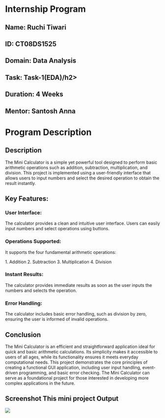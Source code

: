 <h1>Internship Program</h1>
<h2>Name: Ruchi Tiwari</h2>
<h2>ID: CT08DS1525</h2>
<h2>Domain: Data Analysis</h2>
<h2>Task: Task-1(EDA)/h2>
<h2>Duration: 4 Weeks</h2>
<h2>Mentor: Santosh Anna</h2>
<h1>Program Description</h1>
<h2>Description</h2>
<p>The Mini Calculator is a simple yet powerful tool designed to perform basic arithmetic operations such as addition, subtraction, multiplication, and division. This project is implemented using a user-friendly interface that allows users to input numbers and select the desired operation to obtain the result instantly.</p>
<h2>Key Features:</h2>

<h3>User Interface:</h3><p> The calculator provides a clean and intuitive user interface. Users can easily input numbers and select operations using buttons.</p>
<h3>Operations Supported:</h3>
<p> It supports the four fundamental arithmetic operations:</p>
1. Addition
2. Subtraction
3. Multiplication
4. Division
<h3>Instant Results:</h3><p> The calculator provides immediate results as soon as the user inputs the numbers and selects the operation.</p>
<h3>Error Handling:</h3><p>The calculator includes basic error handling, such as division by zero, ensuring the user is informed of invalid operations.</p> 
<h2>Conclusion</h2>
<p>The Mini Calculator is an efficient and straightforward application ideal for quick and basic arithmetic calculations. Its simplicity makes it accessible to users of all ages, while its functionality ensures it meets everyday computational needs. This project demonstrates the core principles of creating a functional GUI application, including user input handling, event-driven programming, and basic error checking. The Mini Calculator can serve as a foundational project for those interested in developing more complex applications in the future.</p>
<h2>Screenshot This mini project Output</h2>
<img src="https://drive.google.com/uc?export=view&id=1I63zxOzzD9kUZLoO6jUudr_uXLB62T7I"
